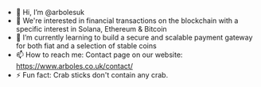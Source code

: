 - 👋 Hi, I’m @arbolesuk
- 👀 We're interested in financial transactions on the blockchain with a specific interest in Solana, Ethereum & Bitcoin
- 🌱 I’m currently learning to build a secure and scalable payment gateway for both fiat and a selection of stable coins
- 📫 How to reach me: Contact page on our website: https://www.arboles.co.uk/contact/
- ⚡ Fun fact: Crab sticks don't contain any crab.

<!---
arbolesuk/arbolesuk is a ✨ special ✨ repository because its `README.md` (this file) appears on your GitHub profile.
You can click the Preview link to take a look at your changes.
--->
